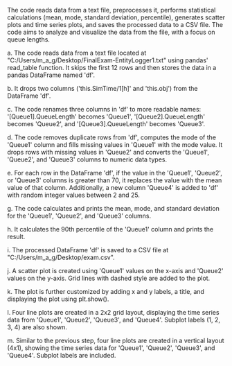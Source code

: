 The code reads data from a text file, preprocesses it, performs statistical calculations (mean, mode, standard deviation, percentile), generates scatter plots and time series plots, and saves the processed data to a CSV file. The code aims to analyze and visualize the data from the file, with a focus on queue lengths.

a. The code reads data from a text file located at "C:/Users/m_a_g/Desktop/FinalExam-EntityLogger1.txt" using pandas' read_table function. It skips the first 12 rows and then stores the data in a pandas DataFrame named 'df'.

b. It drops two columns ('this.SimTime/1[h]' and 'this.obj') from the DataFrame 'df'.

c. The code renames three columns in 'df' to more readable names: '[Queue1].QueueLength' becomes 'Queue1', '[Queue2].QueueLength' becomes 'Queue2', and '[Queue3].QueueLength' becomes 'Queue3'.

d. The code removes duplicate rows from 'df', computes the mode of the 'Queue1' column and fills missing values in 'Queue1' with the mode value. It drops rows with missing values in 'Queue2' and converts the 'Queue1', 'Queue2', and 'Queue3' columns to numeric data types.

e. For each row in the DataFrame 'df', if the value in the 'Queue1', 'Queue2', or 'Queue3' columns is greater than 70, it replaces the value with the mean value of that column. Additionally, a new column 'Queue4' is added to 'df' with random integer values between 2 and 25.

g. The code calculates and prints the mean, mode, and standard deviation for the 'Queue1', 'Queue2', and 'Queue3' columns.

h. It calculates the 90th percentile of the 'Queue1' column and prints the result.

i. The processed DataFrame 'df' is saved to a CSV file at "C:/Users/m_a_g/Desktop/exam.csv".

j. A scatter plot is created using 'Queue1' values on the x-axis and 'Queue2' values on the y-axis. Grid lines with dashed style are added to the plot.

k. The plot is further customized by adding x and y labels, a title, and displaying the plot using plt.show().

l. Four line plots are created in a 2x2 grid layout, displaying the time series data from 'Queue1', 'Queue2', 'Queue3', and 'Queue4'. Subplot labels (1, 2, 3, 4) are also shown.

m. Similar to the previous step, four line plots are created in a vertical layout (4x1), showing the time series data for 'Queue1', 'Queue2', 'Queue3', and 'Queue4'. Subplot labels are included.